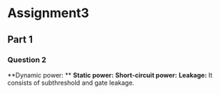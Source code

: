 # Assignment3



## Part 1 
### Question 2

**Dynamic power: **
**Static power:**
**Short-circuit power:**
**Leakage:** It consists of subthreshold and gate leakage.
